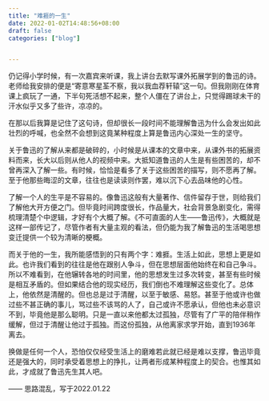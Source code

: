 ```yaml
---
title: "难捱的一生"
date: 2022-01-02T14:48:56+08:00
draft: false
categories: ["blog"]


---
```




仍记得小学时候，有一次嘉宾来听课，我上讲台去默写课外拓展学到的鲁迅的诗。老师给我安排的便是“寄意寒星荃不察，我以我血荐轩辕”这一句。但我刚刚在体育课上疯玩了一通，下半句死活想不起来，整个人僵在了讲台上，只觉得踢球未干的汗水似乎又多了些许，凉凉的。

<!--more-->

在那以后我算是记住了这句诗，但却很长一段时间不能理解鲁迅为什么会发出如此壮烈的呼喊，也全然不会想到这竟某种程度上算是鲁迅内心深处一生的坚守。

关于鲁迅的了解从来都是破碎的，小时候是从课本的文章中来，从课外书的拓展资料而来，长大以后则从他人的视频中来。大抵知道鲁迅的人生是有些困苦的，却不曾再深入了解一些。有时候，恰恰是看多了关于这些困苦的描写，则不愿再了解。至于他那些晦涩的文章，往往也是读读则作罢，难以沉下心去品味他的心性。

了解一个人的生平是不容易的。像鲁迅这般有大量著作、信件留存于世，则给我们了解他大开方便之门。但毕竟时间跨度很长，作品量大，社会背景急剧变化，需得梳理清楚个中逻辑，才好有个大概了解。《不可直面的人生——鲁迅传》，大概就是这样一部传记了，尽管作者有大量主观的看法，但仍能为我了解鲁迅的生活喝思想变迁提供一个较为清晰的梗概。

而关于他的一生，我所能感悟到的只有两个字：难捱。生活上如此，思想上更是如此。也许我们看到的往往是他在跟别人争斗，但在思想层面他始终在和自己争斗。所以不难看到，在他辗转各地的时间里，他的思想发生过多次转变，甚至有些时候是相互矛盾的。但如果结合他的现实经历，我们倒也不难理解这些变化了。总体上，他依然是清醒的。但也总是过于清醒，以至于敏感、易怒。甚至于他或许也做过些不甚正确的事儿，骂过些不该骂的人了，自己或许不愿承认，但他也未必意识不到，毕竟他是那么聪明。只是一直以来他都太过孤独，尽管有了广平的陪伴稍作缓解，但过于清醒让他过于孤独。而这份孤独，从他离家求学开始，直到1936年离去。

换做是任何一个人，恐怕仅仅经受生活上的磨难若此就已经是难以支撑，鲁迅毕竟还是强大的，同时承受着思想上的挣扎，让两者形成某种程度上的契合。也惟其如此，才成就了鲁迅先生其人吧。

—— 思路混乱，写于2022.01.22

